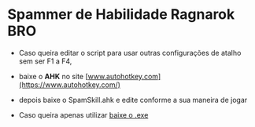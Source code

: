# Spammer de Habilidade Ragnarok BRO

* Caso queira editar o script para usar outras configurações de atalho sem ser F1 a F4,
* baixe o **AHK** no site [www.autohotkey.com](https://www.autohotkey.com/)
* depois baixe o SpamSkill.ahk e edite conforme a sua maneira de jogar

* Caso queira apenas utilizar [baixe o .exe](https://github.com/nesquik-bunny/spam-de-skill-ragnarok-br/releases/download/untagged-70c09faa34a3a85284b8/SpamSkill.exe)
